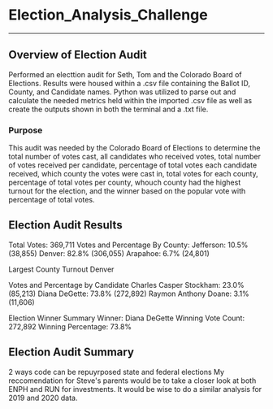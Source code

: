 # Election_Analysis_Challenge
---
## Overview of Election Audit
Performed an electtion audit for Seth, Tom and the Colorado Board of Elections.   Results were housed within a .csv file containing the Ballot ID, County, and Candidate names.   Python was utilized to parse out and calculate the needed metrics held within the imported .csv file as well as create the outputs shown in both the terminal and a .txt file.

### Purpose
This audit was needed by the Colorado Board of Elections to determine the total number of votes cast, all candidates who received votes, total number of votes received per candidate, percentage of total votes each candidate received, which county the votes were cast in, total votes for each county, percentage of total votes per county, whouch county had the highest turnout for the election, and the winner based on the popular vote with percentage of total votes.

## Election Audit Results

Total Votes: 369,711
Votes and Percentage By County:
Jefferson: 10.5% (38,855)
Denver: 82.8% (306,055)
Arapahoe: 6.7% (24,801)

Largest County Turnout Denver

Votes and Percentage by Candidate
Charles Casper Stockham: 23.0% (85,213)
Diana DeGette: 73.8% (272,892)
Raymon Anthony Doane: 3.1% (11,606)

Election Winner Summary
Winner: Diana DeGette
Winning Vote Count: 272,892
Winning Percentage: 73.8%

## Election Audit Summary
2 ways code can be repuyrposed state and federal elections
My reccomendation for Steve's parents would be to take a closer look at both ENPH and RUN for investments.   It would be wise to do a similar analysis for 2019 and 2020 data.


